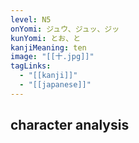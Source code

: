 ```yaml
---
level: N5
onYomi: ジュウ、ジュッ、ジッ
kunYomi: とお、と
kanjiMeaning: ten
image: "[[十.jpg]]"
tagLinks:
  - "[[kanji]]"
  - "[[japanese]]"
---
```

## character analysis